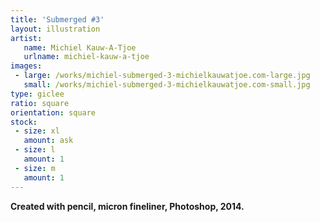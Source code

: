 ```yaml
---
title: 'Submerged #3'
layout: illustration
artist:
   name: Michiel Kauw-A-Tjoe
   urlname: michiel-kauw-a-tjoe
images:
 - large: /works/michiel-submerged-3-michielkauwatjoe.com-large.jpg
   small: /works/michiel-submerged-3-michielkauwatjoe.com-small.jpg
type: giclee
ratio: square
orientation: square
stock:
 - size: xl
   amount: ask
 - size: l
   amount: 1
 - size: m
   amount: 1
---
```


**Created with pencil, micron fineliner, Photoshop, 2014.**
